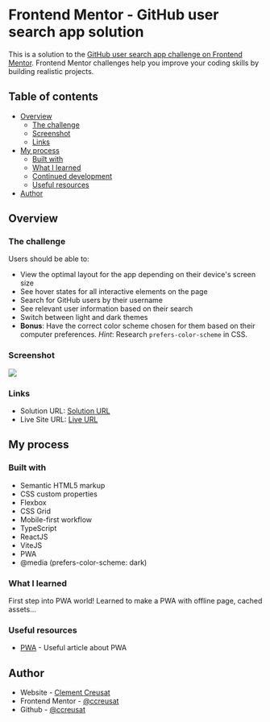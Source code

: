 # Frontend Mentor - GitHub user search app solution

This is a solution to the [GitHub user search app challenge on Frontend Mentor](https://www.frontendmentor.io/challenges/github-user-search-app-Q09YOgaH6). Frontend Mentor challenges help you improve your coding skills by building realistic projects.

## Table of contents

- [Overview](#overview)
  - [The challenge](#the-challenge)
  - [Screenshot](#screenshot)
  - [Links](#links)
- [My process](#my-process)
  - [Built with](#built-with)
  - [What I learned](#what-i-learned)
  - [Continued development](#continued-development)
  - [Useful resources](#useful-resources)
- [Author](#author)

## Overview

### The challenge

Users should be able to:

- View the optimal layout for the app depending on their device's screen size
- See hover states for all interactive elements on the page
- Search for GitHub users by their username
- See relevant user information based on their search
- Switch between light and dark themes
- **Bonus**: Have the correct color scheme chosen for them based on their computer preferences. _Hint_: Research `prefers-color-scheme` in CSS.

### Screenshot

![](https://ccreusat-github-user-search.vercel.app/assets/images/screenshot.jpg)

### Links

- Solution URL: [Solution URL](https://www.frontendmentor.io/solutions/github-search-htmlcsstypescript-es6-modules-and-pwa-RLiMz2nIz)
- Live Site URL: [Live URL](https://ccreusat-github-user-search.vercel.app/)

## My process

### Built with

- Semantic HTML5 markup
- CSS custom properties
- Flexbox
- CSS Grid
- Mobile-first workflow
- TypeScript
- ReactJS
- ViteJS
- PWA
- @media (prefers-color-scheme: dark)

### What I learned

First step into PWA world! Learned to make a PWA with offline page, cached assets...

### Useful resources

- [PWA](https://web.dev/app-like-pwas/) - Useful article about PWA

## Author

- Website - [Clement Creusat](https://clement-creusat.vercel.app/)
- Frontend Mentor - [@ccreusat](https://www.frontendmentor.io/profile/ccreusat)
- Github - [@ccreusat](https://github.com/ccreusat)
